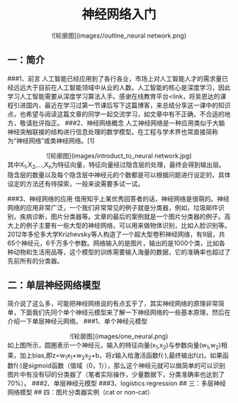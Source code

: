 # <center> 神经网络入门
<center> ![轮廓图](images//outline_neural network.png)</center>

## 一：简介
###1、前言
 人工智能已经应用到了各行各业，市场上对人工智能人才的需求量已经远远大于目前在人工智能领域中从业的人数。人工智能的核心是深度学习，因此学习人工智能需要从深度学习算法入手。感谢在线教育平台<link，将吴恩达的课程引进国内，最近在学习过第一节课后写下这篇博客，来总结分享这一课中的知识点，也希望与阅读这篇文章的同学一起交流学习，如文章中有不正确，不合适的地方，敬请批评指正。
###2、神经网络概念
 人工神经网络是一种应用类似于大脑神经突触联接的结构进行信息处理的数学模型。在工程与学术界也常直接简称为“神经网络”或类神经网络。[1]
 <center> ![轮廓图](images/introduct_to_neural network.jpg)</center>
 其中X<sub>1</sub>,X<sub>2</sub>,...,X<sub>n</sub>为特征向量，特征向量经过隐含层的处理，最终会得到输出层。隐含层的数量以及每个隐含层中神经元的个数都是可以根据问题进行设定的，具体设定的方法还有待探索，一般来说需要多试一试。

###3、神经网络的应用
借用知乎上某优秀回答者的话，神经网络是很萌的。神经网络的应用非常广泛，一个我们非常常见的例子就是分类器，例如，垃圾邮件识别，疾病诊断，图片分类器等。文章的最后的案例就是一个图片分类器的例子。高大上的例子主要有一些大型的神经网络，可以用来做物体识别，比如人脸识别等。2012年多伦多大学Krizhevsky等人构造了一个超大型卷积神经网络，有9层，共65个神经元，6千万多个参数。网络输入的是图片，输出的是1000个类，比如各种动物和生活用品等，这个模型的训练需要输入海量的数据，它的准确率也超过了先前所有的分类器。


## 二：单层神经网络模型
简介说了这么多，可能把神经网络说的有点玄乎了，其实神经网络的原理非常简单，下面我们先同个单个神经元模型来了解一下神经网络的一些基本原理，然后在介绍一下单层神经元网络。
###1、单个神经元模型
 <center> ![轮廓图](images/one_neural.png)</center>
 如上图所示，圆圈表示一个神经元，输入的特征向量(x<sub>1</sub>,x<sub>2</sub>)与参数向量(w<sub>1</sub>,w<sub>2</sub>)相乘，加上bias,即z=w<sub>1</sub>x<sub>1</sub>+w<sub>2</sub>x<sub>2</sub>+b，将z输入给激活函数f(·),最终输出f(z)。如果函数f(·)是sigmoid函数（值域（0，1）），那么这个神经元就可以做简单的可以识别图片中有没有🐱的分类器了（笔者实际操作，少量数据下，分类准确率也达到了70%）。
###2、单层神经元模型
###3、logistics regression
## 三：多层神经网络模型
## 四：图片分类器实例（cat or non-cat）
  